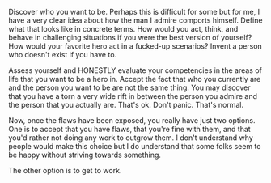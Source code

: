 Discover who you want to be. Perhaps this is difficult for some but for me, I have a very clear idea about how the man I admire comports himself. Define what that looks like in concrete terms. How would you act, think, and behave in challenging situations if you were the best version of yourself? How would your favorite hero act in a fucked-up scenarios? Invent a person who doesn't exist if you have to.

Assess yourself and HONESTLY evaluate your competencies in the areas of life that you want to be a hero in. Accept the fact that who you currently are and the person you want to be are not the same thing. You may discover that you have a torn a very wide rift in between the person you admire and the person that you actually are. That's ok. Don't panic. That's normal.

Now, once the flaws have been exposed, you really have just two options. One is to accept that you have flaws, that you're fine with them, and that you'd rather not doing any work to outgrow them. I don't understand why people would make this choice but I do understand that some folks seem to be happy without striving towards something.

The other option is to get to work.
